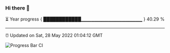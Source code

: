 ### Hi there 👋

⏳ Year progress { ████████████▁▁▁▁▁▁▁▁▁▁▁▁▁▁▁▁▁▁ } 40.29 %

---

⏰ Updated on Sat, 28 May 2022 01:04:12 GMT

![Progress Bar CI](https://github.com/liununu/liununu/workflows/Progress%20Bar%20CI/badge.svg)
